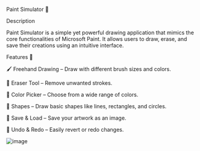 Paint Simulator 🎨

Description

Paint Simulator is a simple yet powerful drawing application that mimics the core functionalities of Microsoft Paint. It allows users to draw, erase, and save their creations using an intuitive interface.

Features 🚀

🖌️ Freehand Drawing – Draw with different brush sizes and colors.

🧽 Eraser Tool – Remove unwanted strokes.

🎨 Color Picker – Choose from a wide range of colors.

📏 Shapes – Draw basic shapes like lines, rectangles, and circles.

💾 Save & Load – Save your artwork as an image.

🔄 Undo & Redo – Easily revert or redo changes.

![image](https://github.com/user-attachments/assets/284d63e4-a27e-41f6-8e8f-3fae0cc0c25e)
